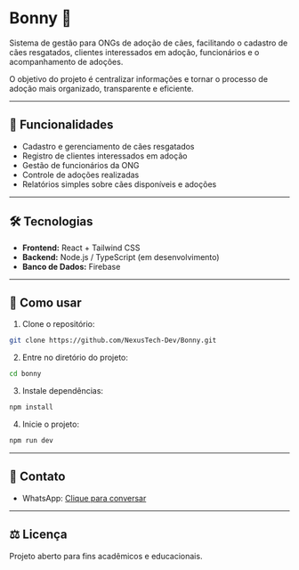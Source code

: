 # Bonny 🐶

Sistema de gestão para ONGs de adoção de cães, facilitando o cadastro de cães resgatados, clientes interessados em adoção, funcionários e o acompanhamento de adoções.

O objetivo do projeto é centralizar informações e tornar o processo de adoção mais organizado, transparente e eficiente.

---

## 📌 Funcionalidades

* Cadastro e gerenciamento de cães resgatados
* Registro de clientes interessados em adoção
* Gestão de funcionários da ONG
* Controle de adoções realizadas
* Relatórios simples sobre cães disponíveis e adoções

---

## 🛠 Tecnologias

* **Frontend:** React + Tailwind CSS
* **Backend:** Node.js / TypeScript (em desenvolvimento)
* **Banco de Dados:** Firebase

---


## 🚀 Como usar

1. Clone o repositório:

```bash
git clone https://github.com/NexusTech-Dev/Bonny.git
```

2. Entre no diretório do projeto:

```bash
cd bonny
```

3. Instale dependências:

```bash
npm install
```

4. Inicie o projeto:

```bash
npm run dev
```


---

## 📱 Contato

* WhatsApp: [Clique para conversar](https://wa.me/5512991706194)

---

## ⚖ Licença

Projeto aberto para fins acadêmicos e educacionais.
